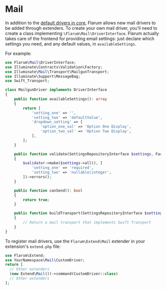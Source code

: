 # Mail

In addition to the [default drivers in core](../mail.md), Flarum allows new mail drivers to be added through extenders. To create your own mail driver, you'll need to create a class implementing `\Flarum\Mail\DriverInterface`. Flarum actually takes care of the frontend for providing email settings: just declare which settings you need, and any default values, in `availableSettings`.

For example:

```php
use Flarum\Mail\DriverInterface;
use Illuminate\Contracts\Validation\Factory;
use Illuminate\Mail\Transport\MailgunTransport;
use Illuminate\Support\MessageBag;
use Swift_Transport;

class MailgunDriver implements DriverInterface
{
    public function availableSettings(): array
    {
        return [
            'setting_one' => '',
            'setting_two' => 'defaultValue',
            'dropdown_setting' => [
                'option_one_val' => 'Option One Display',
                'option_two_val' => 'Option Two Display',
            ],
        ];
    }

    public function validate(SettingsRepositoryInterface $settings, Factory $validator): MessageBag
    {
        $validator->make($settings->all(), [
            'setting_one' => 'required',
            'setting_two' => 'nullable|integer',
        ])->errors();
    }

    public function canSend(): bool
    {
        return true;
    }

    public function buildTransport(SettingsRepositoryInterface $settings): Swift_Transport
    {
        // Return a mail transport that implements Swift Transport
    }
}
```

To register mail drivers, use the `Flarum\Extend\Mail` extender in your extension's `extend.php` file:

```php
use Flarum\Extend;
use YourNamespace\Mail\CustomDriver;
return [
  // Other extenders
  (new Extend\Mail())->command(CustomDriver::class)
  // Other extenders
];
```
